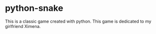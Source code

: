# python-snake
This is a classic game created with python.
This game is dedicated to my girlfriend Ximena.
